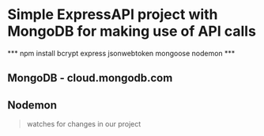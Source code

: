 # Simple ExpressAPI project with MongoDB for making use of API calls #
*** npm install bcrypt express jsonwebtoken mongoose nodemon ***
## MongoDB - cloud.mongodb.com ##

## Nodemon ##
> watches for changes in our project